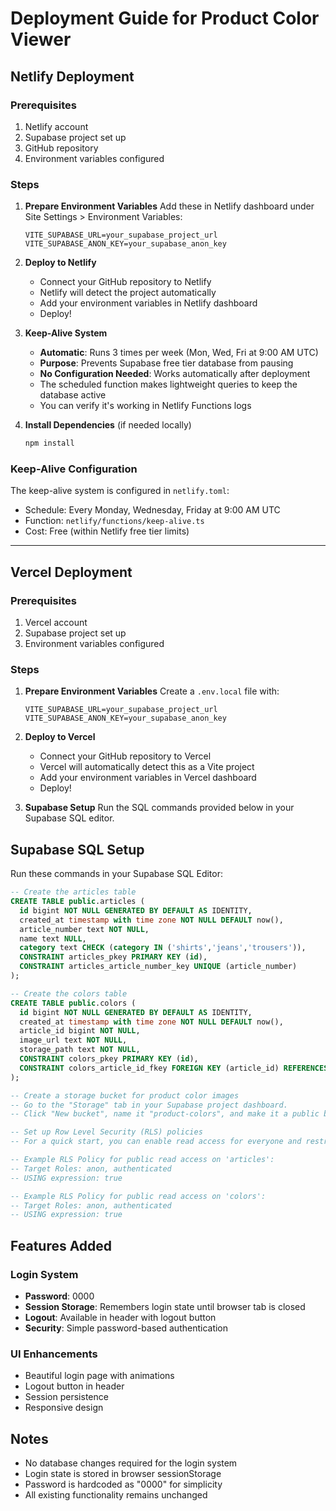 # Deployment Guide for Product Color Viewer

## Netlify Deployment

### Prerequisites
1. Netlify account
2. Supabase project set up
3. GitHub repository
4. Environment variables configured

### Steps

1. **Prepare Environment Variables**
   Add these in Netlify dashboard under Site Settings > Environment Variables:
   ```
   VITE_SUPABASE_URL=your_supabase_project_url
   VITE_SUPABASE_ANON_KEY=your_supabase_anon_key
   ```

2. **Deploy to Netlify**
   - Connect your GitHub repository to Netlify
   - Netlify will detect the project automatically
   - Add your environment variables in Netlify dashboard
   - Deploy!

3. **Keep-Alive System**
   - **Automatic**: Runs 3 times per week (Mon, Wed, Fri at 9:00 AM UTC)
   - **Purpose**: Prevents Supabase free tier database from pausing
   - **No Configuration Needed**: Works automatically after deployment
   - The scheduled function makes lightweight queries to keep the database active
   - You can verify it's working in Netlify Functions logs

4. **Install Dependencies** (if needed locally)
   ```bash
   npm install
   ```

### Keep-Alive Configuration
The keep-alive system is configured in `netlify.toml`:
- Schedule: Every Monday, Wednesday, Friday at 9:00 AM UTC
- Function: `netlify/functions/keep-alive.ts`
- Cost: Free (within Netlify free tier limits)

---

## Vercel Deployment

### Prerequisites
1. Vercel account
2. Supabase project set up
3. Environment variables configured

### Steps

1. **Prepare Environment Variables**
   Create a `.env.local` file with:
   ```
   VITE_SUPABASE_URL=your_supabase_project_url
   VITE_SUPABASE_ANON_KEY=your_supabase_anon_key
   ```

2. **Deploy to Vercel**
   - Connect your GitHub repository to Vercel
   - Vercel will automatically detect this as a Vite project
   - Add your environment variables in Vercel dashboard
   - Deploy!

3. **Supabase Setup**
   Run the SQL commands provided below in your Supabase SQL editor.

## Supabase SQL Setup

Run these commands in your Supabase SQL Editor:

```sql
-- Create the articles table
CREATE TABLE public.articles (
  id bigint NOT NULL GENERATED BY DEFAULT AS IDENTITY,
  created_at timestamp with time zone NOT NULL DEFAULT now(),
  article_number text NOT NULL,
  name text NULL,
  category text CHECK (category IN ('shirts','jeans','trousers')),
  CONSTRAINT articles_pkey PRIMARY KEY (id),
  CONSTRAINT articles_article_number_key UNIQUE (article_number)
);

-- Create the colors table
CREATE TABLE public.colors (
  id bigint NOT NULL GENERATED BY DEFAULT AS IDENTITY,
  created_at timestamp with time zone NOT NULL DEFAULT now(),
  article_id bigint NOT NULL,
  image_url text NOT NULL,
  storage_path text NOT NULL,
  CONSTRAINT colors_pkey PRIMARY KEY (id),
  CONSTRAINT colors_article_id_fkey FOREIGN KEY (article_id) REFERENCES articles (id) ON DELETE CASCADE
);

-- Create a storage bucket for product color images
-- Go to the "Storage" tab in your Supabase project dashboard.
-- Click "New bucket", name it "product-colors", and make it a public bucket.

-- Set up Row Level Security (RLS) policies
-- For a quick start, you can enable read access for everyone and restrict write access.

-- Example RLS Policy for public read access on 'articles':
-- Target Roles: anon, authenticated
-- USING expression: true

-- Example RLS Policy for public read access on 'colors':
-- Target Roles: anon, authenticated  
-- USING expression: true
```

## Features Added

### Login System
- **Password**: 0000
- **Session Storage**: Remembers login state until browser tab is closed
- **Logout**: Available in header with logout button
- **Security**: Simple password-based authentication

### UI Enhancements
- Beautiful login page with animations
- Logout button in header
- Session persistence
- Responsive design

## Notes
- No database changes required for the login system
- Login state is stored in browser sessionStorage
- Password is hardcoded as "0000" for simplicity
- All existing functionality remains unchanged
